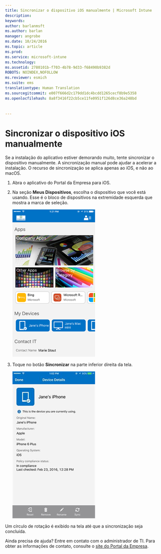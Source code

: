 ```yaml
---
title: Sincronizar o dispositivo iOS manualmente | Microsoft Intune
description: 
keywords: 
author: barlanmsft
ms.author: barlan
manager: angrobe
ms.date: 10/24/2016
ms.topic: article
ms.prod: 
ms.service: microsoft-intune
ms.technology: 
ms.assetid: 2780101b-f703-4b78-9d33-f68490b9382d
ROBOTS: NOINDEX,NOFOLLOW
ms.reviewer: esmich
ms.suite: ems
translationtype: Human Translation
ms.sourcegitcommit: e007f666d2c179dd1dc4bcdd1265cecf8b9e5358
ms.openlocfilehash: 8a8f3416f22cb5ce11fe0951f126d8ce36a248bd


---
```



# <a name="sync-your-ios-device-manually"></a>Sincronizar o dispositivo iOS manualmente

Se a instalação do aplicativo estiver demorando muito, tente sincronizar o dispositivo manualmente. A sincronização manual pode ajudar a acelerar a instalação. O recurso de sincronização se aplica apenas ao iOS, e não ao macOS.

1. Abra o aplicativo do Portal da Empresa para iOS.

2. Na seção **Meus Dispositivos**, escolha o dispositivo que você está usando. Esse é o bloco de dispositivos na extremidade esquerda que mostra a marca de seleção.

    ![Tela do dispositivo com a seção Meus Dispositivos](./media/ios-sync-1-comp-portal-apps.png)

3.  Toque no botão **Sincronizar** na parte inferior direita da tela.

    ![Detalhes do dispositivo com o botão Sincronizar](./media/ios-sync-2-sync-button.png)

Um círculo de rotação é exibido na tela até que a sincronização seja concluída.

Ainda precisa de ajuda? Entre em contato com o administrador de TI. Para obter as informações de contato, consulte o [site do Portal da Empresa](http://portal.manage.microsoft.com).



<!--HONumber=Dec16_HO1-->


